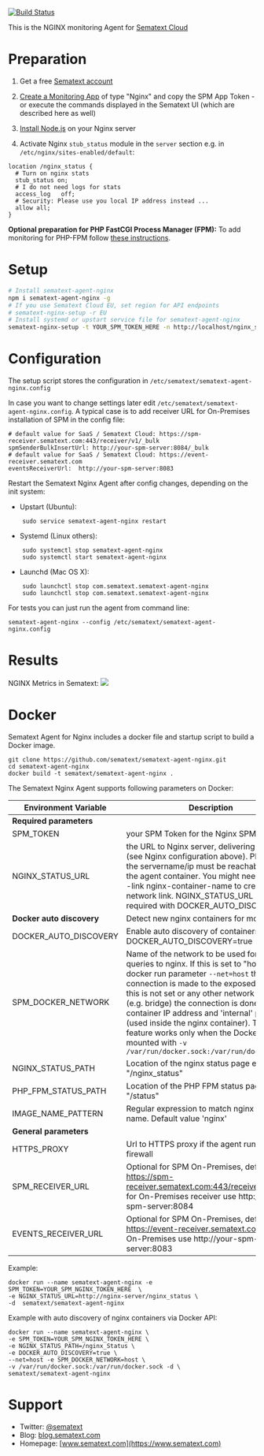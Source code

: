 [![Build Status](https://travis-ci.org/sematext/sematext-agent-nginx.svg?branch=master)](https://travis-ci.org/sematext/sematext-agent-nginx)

This is the NGINX monitoring Agent for [Sematext Cloud](https://sematext.com/cloud/)


# Preparation 

1. Get a free [Sematext account](https://apps.sematext.com/ui/registation)  

2. [Create a Monitoring App](https://apps.sematext.com/spm-reports/registerApplication.do) of type "Nginx" and copy the SPM App Token - or execute the commands displayed in the Sematext UI (which are described here as well)

3. [Install Node.js](https://nodejs.org/en/download/package-manager/) on your Nginx server

4. Activate Nginx ```stub_status``` module in the ```server``` section e.g. in ```/etc/nginx/sites-enabled/default```: 
```
location /nginx_status {
  # Turn on nginx stats
  stub_status on;
  # I do not need logs for stats
  access_log   off;
  # Security: Please use you local IP address instead ...
  allow all;
}
```

__Optional preparation for PHP FastCGI Process Manager (FPM):__ To add monitoring for PHP-FPM follow [these instructions](https://sematext.com/docs/integration/php/#integration-with-nginx).

# Setup 
```sh
# Install sematext-agent-nginx 
npm i sematext-agent-nginx -g
# If you use Sematext Cloud EU, set region for API endpoints
# sematext-nginx-setup -r EU
# Install systemd or upstart service file for sematext-agent-nginx 
sematext-nginx-setup -t YOUR_SPM_TOKEN_HERE -n http://localhost/nginx_status
```

# Configuration 

The setup script stores the configuration in ```/etc/sematext/sematext-agent-nginx.config```

In case you want to change settings later edit ```/etc/sematext/sematext-agent-nginx.config```. 
A typical case is to add receiver URL for On-Premises installation of SPM in the config file:

```
# default value for SaaS / Sematext Cloud: https://spm-receiver.sematext.com:443/receiver/v1/_bulk
spmSenderBulkInsertUrl: http://your-spm-server:8084/_bulk
# default value for SaaS / Sematext Cloud: https://event-receiver.sematext.com
eventsReceiverUrl:  http://your-spm-server:8083
```


Restart the Sematext Nginx Agent after config changes, depending on the init system:
- Upstart (Ubuntu):  
```
    sudo service sematext-agent-nginx restart 
```
- Systemd (Linux others):  
```
    sudo systemctl stop sematext-agent-nginx
    sudo systemctl start sematext-agent-nginx
```
- Launchd (Mac OS X): 
```
    sudo launchctl stop com.sematext.sematext-agent-nginx
    sudo launchctl stop com.sematext.sematext-agent-nginx
```

For tests you can just run the agent from command line:
```
sematext-agent-nginx --config /etc/sematext/sematext-agent-nginx.config
```

# Results

NGINX Metrics in Sematext: 
![](https://raw.githubusercontent.com/sematext/sematext-agent-nginx/master/nginx-report-screenshot.png)

# Docker 

Sematext Agent for Nginx includes a docker file and startup script to build a Docker image. 
```
git clone https://github.com/sematext/sematext-agent-nginx.git
cd sematext-agent-nginx
docker build -t sematext/sematext-agent-nginx .
```

The Sematext Nginx Agent supports following parameters on Docker: 

| Environment Variable | Description |
|----------------------|-------------|
| **Required parameters**  |         |
| SPM_TOKEN                | your SPM Token for the Nginx SPM App |
| NGINX_STATUS_URL          | the URL to Nginx server, delivering the stats (see Nginx configuration above). Please note the servername/ip must be reachable from the agent container. You might need to use --link nginx-container-name to create the network link. NGINX_STATUS_URL is not required with DOCKER_AUTO_DISCOVERY.|
|**Docker auto discovery** | Detect new nginx containers for monitoring! |
| DOCKER_AUTO_DISCOVERY | Enable auto discovery of containers e.g. DOCKER_AUTO_DISCOVERY=true |
| SPM_DOCKER_NETWORK | Name of the network to be used for HTTP queries to nginx. If this is set to "host" and docker run parameter ```--net=host``` the connection is made to the exposed ports. If this is not set or any other network name  (e.g. bridge) the connection is done via nginx container IP address and 'internal' port 80 (used inside the nginx container). This feature works only when the Docker socket is mounted with ```-v /var/run/docker.sock:/var/run/docker.sock```| 
| NGINX_STATUS_PATH  | Location of the nginx status page e.g. "/nginx_status" |
| PHP_FPM_STATUS_PATH | Location of the PHP FPM status page e.g. "/status" |
| IMAGE_NAME_PATTERN | Regular expression to match nginx image name. Default  value 'nginx'|
| **General parameters** | |
| HTTPS_PROXY              | Url to HTTPS proxy if the agent runs behind a firewall |
| SPM_RECEIVER_URL         | Optional for SPM On-Premises, default value: https://spm-receiver.sematext.com:443/receiver/v1/_bulk for On-Premises receiver use http://your-spm-server:8084|_bulk.  
| EVENTS_RECEIVER_URL      | Optional for SPM On-Premises, default value: https://event-receiver.sematext.com. For On-Premises use http://your-spm-server:8083|


Example:
```
docker run --name sematext-agent-nginx -e SPM_TOKEN=YOUR_SPM_NGINX_TOKEN_HERE  \ 
-e NGINX_STATUS_URL=http://nginx-server/nginx_status \ 
-d  sematext/sematext-agent-nginx
```

Example with auto discovery of nginx containers via Docker API: 
```
docker run --name sematext-agent-nginx \
-e SPM_TOKEN=YOUR_SPM_NGINX_TOKEN_HERE \
-e NGINX_STATUS_PATH=/nginx_Status \
-e DOCKER_AUTO_DISCOVERY=true \
--net=host -e SPM_DOCKER_NETWORK=host \
-v /var/run/docker.sock:/var/run/docker.sock -d \
sematext/sematext-agent-nginx
```


# Support 

- Twitter: [@sematext](https://www.twitter.com/sematext)
- Blog: [blog.sematext.com](https://blog.sematext.com)
- Homepage: [www.sematext.com](https://www.sematext.com)
